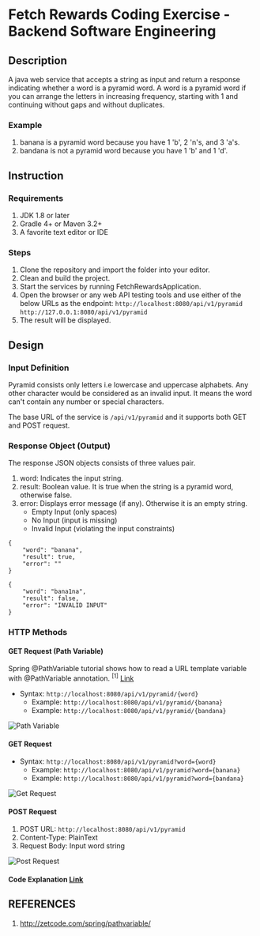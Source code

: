 # Fetch Rewards Coding Exercise - Backend Software Engineering
## Description
A java web service that accepts a string as input and return a response indicating whether a word is a pyramid word. A word is a pyramid word if you can arrange the letters in increasing frequency, starting with 1 and continuing without gaps and without duplicates.

### Example
1. banana is a pyramid word because you have 1 'b', 2 'n's, and 3 'a's.
1. bandana is not a pyramid word because you have 1 'b' and 1 'd'.

## Instruction
### Requirements
1. JDK 1.8 or later
1. Gradle 4+ or Maven 3.2+
1. A favorite text editor or IDE

### Steps
1. Clone the repository and import the folder into your editor.
2. Clean and build the project.
3. Start the services by running FetchRewardsApplication.
4. Open the browser or any web API testing tools and use either of the below URLs as the endpoint:
  ```http://localhost:8080/api/v1/pyramid```
   ```http://127.0.0.1:8080/api/v1/pyramid```
5. The result will be displayed.

## Design

### Input Definition

Pyramid consists only letters i.e lowercase and uppercase alphabets. Any other character would be considered as an invalid input. It means the word can't contain any number or special characters.

The base URL of the service is ``` /api/v1/pyramid ``` and it supports both GET and POST request.

### Response Object (Output)

The response JSON objects consists of three values pair. 
1. word: Indicates the input string.
2. result: Boolean value. It is true when the string is a pyramid word, otherwise false.
3. error: Displays error message (if any). Otherwise it is an empty string.
   - Empty Input (only spaces)
   - No Input (input is missing)
   - Invalid Input (violating the input constraints)
```
{
    "word": "banana",
    "result": true,
    "error": ""
}
```
```
{
    "word": "bana1na",
    "result": false,
    "error": "INVALID INPUT"
}
```

### HTTP Methods
#### GET Request (Path Variable)
Spring @PathVariable tutorial shows how to read a URL template variable with @PathVariable annotation. <sup>[1]</sup> [Link](http://zetcode.com/spring/pathvariable/)

- Syntax: ``` http://localhost:8080/api/v1/pyramid/{word} ```
   - Example: ``` http://localhost:8080/api/v1/pyramid/{banana} ```
   - Example: ``` http://localhost:8080/api/v1/pyramid/{bandana} ```

![Path Variable](https://github.com/roongtarohit/fetch_rewards/blob/master/imgs/pathVariableRequest.png)

#### GET Request 

- Syntax: ``` http://localhost:8080/api/v1/pyramid?word={word} ```
   - Example: ``` http://localhost:8080/api/v1/pyramid?word={banana} ```
   - Example: ``` http://localhost:8080/api/v1/pyramid?word={bandana} ```
 
![Get Request](https://github.com/roongtarohit/fetch_rewards/blob/master/imgs/getRequest.png)

#### POST Request

1. POST URL: ``` http://localhost:8080/api/v1/pyramid ```
2. Content-Type: PlainText
3. Request Body: Input word string

![Post Request](https://github.com/roongtarohit/fetch_rewards/blob/master/imgs/postRequest.png)

#### Code Explanation [Link](https://github.com/roongtarohit/fetch_rewards/wiki/Code-Explanation)

## REFERENCES
1. http://zetcode.com/spring/pathvariable/
